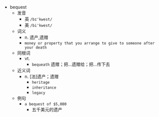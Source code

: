 - bequest
  - 发音
    - 英 `/bɪ'kwest/`
    - 美 `/bi'kwest/`
  - 词义
    - n. 遗产,遗赠
    - `money or property that you arrange to give to someone after your death`
  - 同根词
    - vt.
      - `bequeath` 遗赠；把…遗赠给；把…传下去
  - 近义词
    - n. [法]遗产；遗赠
      - `heritage`
      - `inheritance`
      - `legacy`
  - 例句
    - `a bequest of $5,000`
      - 五千美元的遗产

